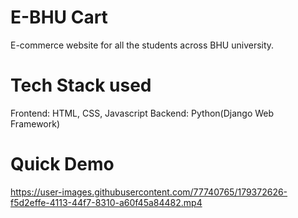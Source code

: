 # E-BHU Cart
 E-commerce website for all the students across BHU university.
# Tech Stack used
 Frontend: HTML, CSS, Javascript
 Backend: Python(Django Web Framework)
# Quick Demo
https://user-images.githubusercontent.com/77740765/179372626-f5d2effe-4113-44f7-8310-a60f45a84482.mp4




